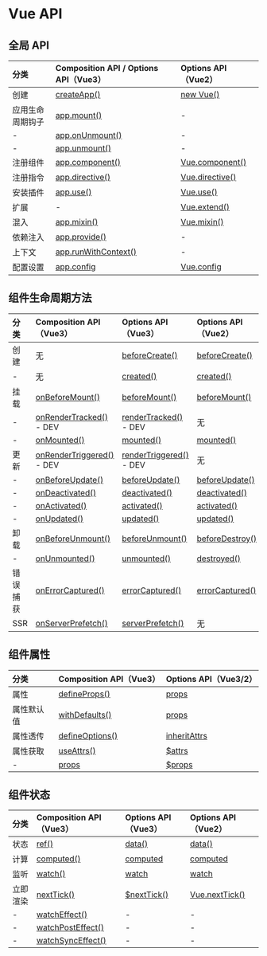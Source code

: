 # Vue API

## 全局 API

| 分类 | Composition API / Options API（Vue3）| Options API（Vue2）
| :--- | :--- | :--- |
| 创建 | [createApp()](https://vuejs.org/api/application.html#createapp) | [new Vue()](https://v2.cn.vuejs.org/v2/guide/instance.html) | 
| 应用生命周期钩子 | [app.mount()](https://vuejs.org/api/application.html#app-mount) | - | 
| - | [app.onUnmount()](https://vuejs.org/api/application.html#app-onunmount) | - | 
| - | [app.unmount()](https://vuejs.org/api/application.html#app-unmount) | - | 
| 注册组件 | [app.component()](https://vuejs.org/api/application.html#app-component) | [Vue.component()](https://v2.cn.vuejs.org/v2/api/#Vue-component) | 
| 注册指令 | [app.directive()](https://vuejs.org/api/application.html#app-directive) | [Vue.directive()](https://v2.cn.vuejs.org/v2/api/#Vue-directive) | 
| 安装插件 | [app.use()](https://vuejs.org/api/application.html#app-use) | [Vue.use()](https://v2.cn.vuejs.org/v2/api/#Vue-use) | 
| 扩展 | - | [Vue.extend()](https://v2.cn.vuejs.org/v2/api/#Vue-extend) | 
| 混入 | [app.mixin()](https://vuejs.org/api/application.html#app-mixin) | [Vue.mixin()](https://v2.cn.vuejs.org/v2/api/#Vue-mixin) | 
| 依赖注入 | [app.provide()](https://vuejs.org/api/application.html#app-provide) | - | 
| 上下文 | [app.runWithContext()](https://vuejs.org/api/application.html#app-runwithcontext) | - | 
| 配置设置 | [app.config](https://vuejs.org/api/application.html#app-config) | [Vue.config](https://v2.cn.vuejs.org/v2/api/#%E5%85%A8%E5%B1%80%E9%85%8D%E7%BD%AE) | 

## 组件生命周期方法

| 分类 | Composition API（Vue3） | Options API（Vue3） | Options API（Vue2）
| :--- | :---| :--- | :--- | 
| 创建 | 无 | [beforeCreate()](https://vuejs.org/api/options-lifecycle.html#beforecreate) | [beforeCreate()](https://v2.cn.vuejs.org/v2/api/?#beforeCreate) | 
| - | 无 | [created()](https://vuejs.org/api/options-lifecycle.html#created) | [created()](https://v2.cn.vuejs.org/v2/api/?#created) | 
| 挂载 | [onBeforeMount()](https://vuejs.org/api/composition-api-lifecycle.html#onbeforemount) | [beforeMount()](https://vuejs.org/api/options-lifecycle.html#beforemount) | [beforeMount()](https://v2.cn.vuejs.org/v2/api/?#beforeMount) | 
| - | [onRenderTracked()](https://vuejs.org/api/composition-api-lifecycle.html#onrendertracked) - DEV | [renderTracked()](https://vuejs.org/api/options-lifecycle.html#rendertracked) - DEV | 无 | 
| - | [onMounted()](https://vuejs.org/api/composition-api-lifecycle.html#onmounted) | [mounted()](https://vuejs.org/api/options-lifecycle.html#mounted) | [mounted()](https://v2.cn.vuejs.org/v2/api/?#mounted) | 
| 更新 | [onRenderTriggered()](https://vuejs.org/api/composition-api-lifecycle.html#onrendertriggered) - DEV | [renderTriggered()](https://vuejs.org/api/options-lifecycle.html#rendertriggered) - DEV | 无 | 
| - | [onBeforeUpdate()](https://vuejs.org/api/composition-api-lifecycle.html#onbeforeupdate) | [beforeUpdate()](https://vuejs.org/api/options-lifecycle.html#beforeupdate) | [beforeUpdate()](https://v2.cn.vuejs.org/v2/api/?#beforeUpdate) | 
| - | [onDeactivated()](https://vuejs.org/api/composition-api-lifecycle.html#ondeactivated) | [deactivated()](https://vuejs.org/api/options-lifecycle.html#deactivated) | [deactivated()](https://v2.cn.vuejs.org/v2/api/?#deactivated) | 
| - | [onActivated()](https://vuejs.org/api/composition-api-lifecycle.html#onactivated) | [activated()](https://vuejs.org/api/options-lifecycle.html#activated) | [activated()](https://v2.cn.vuejs.org/v2/api/?#activated) | 
| - | [onUpdated()](https://vuejs.org/api/composition-api-lifecycle.html#onupdated) | [updated()](https://vuejs.org/api/options-lifecycle.html#updated) | [updated()](https://v2.cn.vuejs.org/v2/api/?#updated) | 
| 卸载 | [onBeforeUnmount()](https://vuejs.org/api/composition-api-lifecycle.html#onbeforeunmount) | [beforeUnmount()](https://vuejs.org/api/options-lifecycle.html#beforeunmount) | [beforeDestroy()](https://v2.cn.vuejs.org/v2/api/?#beforeDestroy) | 
| - | [onUnmounted()](https://vuejs.org/api/composition-api-lifecycle.html#onunmounted) | [unmounted()](https://vuejs.org/api/options-lifecycle.html#unmounted) | [destroyed()](https://v2.cn.vuejs.org/v2/api/?#destroyed) | 
| 错误捕获 | [onErrorCaptured()](https://vuejs.org/api/composition-api-lifecycle.html#onerrorcaptured) | [errorCaptured()](https://vuejs.org/api/options-lifecycle.html#errorcaptured) | [errorCaptured()](https://v2.cn.vuejs.org/v2/api/?#errorCaptured) | 
| SSR | [onServerPrefetch()](https://vuejs.org/api/composition-api-lifecycle.html#onserverprefetch) | [serverPrefetch()](https://vuejs.org/api/options-lifecycle.html#serverprefetch) | 无 | 

## 组件属性

| 分类 | Composition API（Vue3）| Options API（Vue3/2）
| :--- | :--- | :--- |
| 属性 | [defineProps()](https://vuejs.org/api/sfc-script-setup.html#defineprops-defineemits) | [props](https://v2.cn.vuejs.org/v2/api/#props) | 
| 属性默认值 | [withDefaults()](https://vuejs.org/api/sfc-script-setup.html#default-props-values-when-using-type-declaration) | [props](https://v2.cn.vuejs.org/v2/api/#props) | 
| 属性透传 | [defineOptions()](https://vuejs.org/api/sfc-script-setup.html#defineoptions) | [inheritAttrs](https://v2.cn.vuejs.org/v2/api/#inheritAttrs) | 
| 属性获取 | [useAttrs()](https://vuejs.org/api/composition-api-helpers.html#useattrs) | [$attrs](https://v2.cn.vuejs.org/v2/api/#vm-attrs) | 
| - | [props](https://vuejs.org/api/sfc-script-setup.html#defineprops-defineemits) | [$props](https://v2.cn.vuejs.org/v2/api/#vm-props) | 

## 组件状态

| 分类 | Composition API（Vue3）| Options API（Vue3）| Options API（Vue2）|
| :--- | :--- | :--- | :--- |
| 状态 | [ref()](https://vuejs.org/api/reactivity-core#ref) | [data()](https://vuejs.org/api/options-state.html#data) | [data()](https://v2.cn.vuejs.org/v2/api/#data) | 
| 计算 | [computed()](https://vuejs.org/api/reactivity-core#computed) | [computed](https://vuejs.org/api/options-state.html#computed) | [computed](https://v2.cn.vuejs.org/v2/api/#computed) | 
| 监听 | [watch()](https://vuejs.org/api/reactivity-core#watch) | [watch](https://vuejs.org/api/options-state.html#watch) | [watch](https://v2.cn.vuejs.org/v2/api/#watch) | 
| 立即渲染 | [nextTick()](https://vuejs.org/api/general.html#nexttick) | [$nextTick()](https://v2.cn.vuejs.org/v2/api/#vm-nextTick) | [Vue.nextTick()](https://v2.cn.vuejs.org/v2/api/#Vue-nextTick) | 
| - | [watchEffect()](https://vuejs.org/api/reactivity-core#watcheffect) | - | - | 
| - | [watchPostEffect()](https://vuejs.org/api/reactivity-core#watchposteffect) | - | - | 
| - | [watchSyncEffect()](https://vuejs.org/api/reactivity-core#watchsynceffect) | - | - | 

